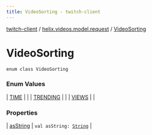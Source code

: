 ```yaml
---
title: VideoSorting - twitch-client
---
```


[twitch-client](../../index.html) / [helix.videos.model.request](../index.html) / [VideoSorting](./index.html)

# VideoSorting

`enum class VideoSorting`

### Enum Values

| [TIME](-t-i-m-e.html) |  |
| [TRENDING](-t-r-e-n-d-i-n-g.html) |  |
| [VIEWS](-v-i-e-w-s.html) |  |

### Properties

| [asString](as-string.html) | `val asString: `[`String`](https://kotlinlang.org/api/latest/jvm/stdlib/kotlin/-string/index.html) |

